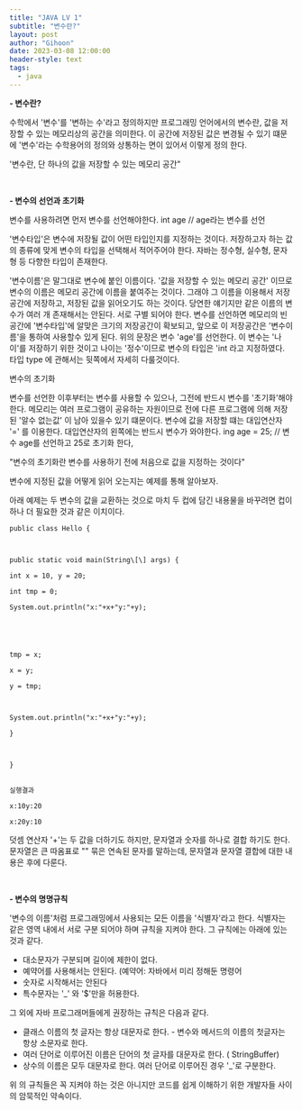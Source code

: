 ```yaml
---
title: "JAVA LV 1"
subtitle: "변수란?"
layout: post
author: "Gihoon"
date: 2023-03-08 12:00:00
header-style: text
tags:
  - java
---
```


**- 변수란?**

수학에서 '변수'를 '변하는 수'라고 정의하지만 프로그래밍 언어에서의 변수란, 값을 저장할 수 있는 메모리상의 공간을 의미한다. 이 공간에 저장된 값은 변경될 수 있기 떄문에 '변수'라는 수학용어의 정의와 상통하는 면이 있어서 이렇게 정의 한다.

'변수란, 단 하나의 값을 저장할 수 있는 메모리 공간"

​

**- 변수의 선언과 초기화**

변수를 사용하려면 먼저 변수를 선언해야한다. int age // age라는 변수를 선언

'변수타입'은 변수에 저장될 값이 어떤 타입인지를 지정하는 것이다. 저장하고자 하는 값의 종류에 맞게 변수의 타입을 선택해서 적어주어야 한다. 자바는 정수형, 실수형, 문자형 등 다향한 타입이 존재한다.

'변수이름'은 말그대로 변수에 붙인 이름이다. '값을 저장할 수 있는 메모리 공간' 이므로 변수의 이름은 메모리 공간에 이름을 붙여주는 것이다. 그래야 그 이름을 이용해서 저장공간에 저장하고, 저장된 값을 읽어오기도 하는 것이다. 당연한 얘기지만 같은 이름의 변수가 여러 개 존재해서는 안된다. 서로 구별 되어야 한다. 변수를 선언하면 메모리의 빈 공간에 '변수타입'에 알맞은 크기의 저장공간이 확보되고, 앞으로 이 저장공간은 '변수이름'을 통하여 사용할수 있게 된다. 위의 문장은 변수 'age'를 선언한다. 이 변수는 '나이'를 저장하기 위한 것이고 나이는 '정수'이므로 변수의 타입은 'int 라고 지정하였다. 타입 type 에 관해서는 뒷쪽에서 자세히 다룰것이다.

변수의 초기화

변수를 선언한 이후부터는 변수를 사용할 수 있으나, 그전에 반드시 변수를 '초기화'해야한다. 메모리는 여러 프로그램이 공유하는 자원이므로 전에 다른 프로그램에 의해 저장된 '알수 없는값' 이 남아 있을수 있기 떄문이다. 변수에 값을 저장할 떄는 대입연산자 '=' 를 이용한다. 대입연산자의 왼쪽에는 반드시 변수가 와야한다. ing age = 25; // 변수 age를 선언하고 25로 초기화 한다,

"변수의 초기화란 변수를 사용하기 전에 처음으로 값을 지정하는 것이다"

변수에 지정된 값을 어떻게 읽어 오는지는 예제를 통해 알아보자.

아래 예제는 두 변수의 값을 교환하는 것으로 마치 두 컵에 담긴 내용물을 바꾸려면 컵이 하나 더 필요한 것과 같은 이치이다.

```
public class Hello {



public static void main(String\[\] args) {

int x = 10, y = 20;

int tmp = 0;

System.out.println("x:"+x+"y:"+y);

​

​

tmp = x;

x = y;

y = tmp;

​

System.out.println("x:"+x+"y:"+y);

}

​

}


실행결과

x:10y:20

x:20y:10
```

덧셈 연산자 '+'는 두 값을 더하기도 하지만, 문자열과 숫자를 하나로 결합 하기도 한다. 문자열은 큰 따옴표로 "" 묶은 연속된 문자를 말하는데, 문자열과 문자열 결합에 대한 내용은 후에 다룬다.

​

**\- 변수의 명명규칙**

'변수의 이름'처럼 프로그래밍에서 사용되는 모든 이름을 '식별자'라고 한다. 식별자는 같은 영역 내에서 서로 구분 되어야 하며 규칙을 지켜야 한다. 그 규칙에는 아래에 있는 것과 같다.

-   대소문자가 구분되며 길이에 제한이 없다.
-   예약어를 사용해서는 안된다. (예약어: 자바에서 미리 정해둔 명령어
-   숫자로 시작해서는 안된다
-   특수문자는 '\_' 와 '$'만을 허용한다.

그 외에 자바 프로그래머들에게 권장하는 규칙은 다음과 같다.

-   클래스 이름의 첫 글자는 항상 대문자로 한다. - 변수와 메서드의 이름의 첫글자는 항상 소문자로 한다.
-   여러 단어로 이루어진 이름은 단어의 첫 글자를 대문자로 한다. ( StringBuffer)
-   상수의 이름은 모두 대문자로 한다. 여러 단어로 이루어진 경우 '\_'로 구분한다.

위 의 규칙들은 꼭 지켜야 하는 것은 아니지만 코드를 쉽게 이해하기 위한 개발자들 사이의 암묵적인 약속이다.
